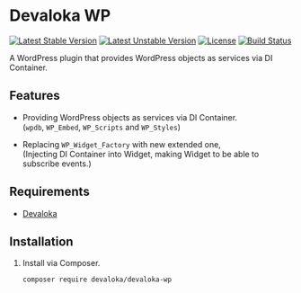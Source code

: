 # Devaloka WP

[![Latest Stable Version][stable-image]][stable-url]
[![Latest Unstable Version][unstable-image]][unstable-url]
[![License][license-image]][license-url]
[![Build Status][travis-image]][travis-url]

A WordPress plugin that provides WordPress objects as services via DI Container.

## Features

*   Providing WordPress objects as services via DI Container.  
(`wpdb`, `WP_Embed`, `WP_Scripts` and `WP_Styles`)

*   Replacing `WP_Widget_Factory` with new extended one,  
(Injecting DI Container into Widget, making Widget to be able to subscribe
events.)

## Requirements

*   [Devaloka](https://github.com/devaloka/devaloka)

## Installation

1.  Install via Composer.

    ```sh
    composer require devaloka/devaloka-wp
    ```

[stable-image]: https://poser.pugx.org/devaloka/devaloka-wp/v/stable
[stable-url]: https://packagist.org/packages/devaloka/devaloka-wp

[unstable-image]: https://poser.pugx.org/devaloka/devaloka-wp/v/unstable
[unstable-url]: https://packagist.org/packages/devaloka/devaloka-wp

[license-image]: https://poser.pugx.org/devaloka/devaloka-wp/license
[license-url]: https://packagist.org/packages/devaloka/devaloka-wp

[travis-image]: https://travis-ci.org/devaloka/devaloka-wp.svg?branch=master
[travis-url]: https://travis-ci.org/devaloka/devaloka-wp
